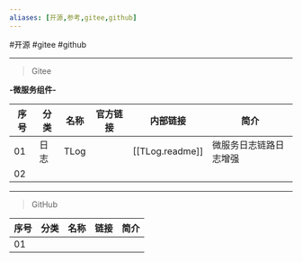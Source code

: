 ```yaml
---
aliases: [开源,参考,gitee,github]
---
```

#开源 #gitee #github

---
> Gitee

**-微服务组件-**

| 序号 | 分类 | 名称 | 官方链接 | 内部链接               | 简介 |
| ---- | ---- | ---- | ---- | ---------------------- | ---- |
| 01   | 日志 | TLog |      | [[TLog.readme]] |  微服务日志链路日志增强    |
| 02   |      |      |      |                        |      |

---
>GitHub

| 序号 | 分类 | 名称 | 链接 | 简介 |
| ---- | ---- | ---- | ---- | ---- |
| 01     |      |      |      |      |


